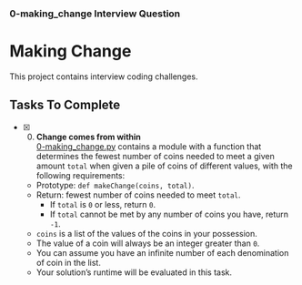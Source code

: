 ### 0-making_change Interview Question

# Making Change

This project contains interview coding challenges.

## Tasks To Complete

- [x] 0. **Change comes from within**<br/>[0-making_change.py](0-making_change.py) contains a module with a function that determines the fewest number of coins needed to meet a given amount `total` when given a pile of coins of different values, with the following requirements:
  - Prototype: `def makeChange(coins, total)`.
  - Return: fewest number of coins needed to meet `total`.
    - If `total` is `0` or less, return `0`.
    - If `total` cannot be met by any number of coins you have, return `-1`.
  - `coins` is a list of the values of the coins in your possession.
  - The value of a coin will always be an integer greater than `0`.
  - You can assume you have an infinite number of each denomination of coin in the list.
  - Your solution’s runtime will be evaluated in this task.
